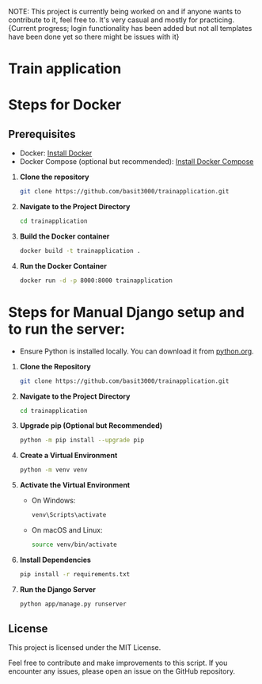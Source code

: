 NOTE: This project is currently being worked on and if anyone wants to contribute to it, feel free to. It's very casual and mostly for practicing. {Current progress; login functionality has been added but not all templates have been done yet so there might be issues with it}

# Train application

# Steps for Docker

## Prerequisites

- Docker: [Install Docker](https://docs.docker.com/get-docker/)
- Docker Compose (optional but recommended): [Install Docker Compose](https://docs.docker.com/compose/install/)

1. **Clone the repository**

    ```sh
    git clone https://github.com/basit3000/trainapplication.git
    ```

2. **Navigate to the Project Directory**

    ```sh
    cd trainapplication
    ```

3. **Build the Docker container**

    ```sh
    docker build -t trainapplication .
    ```

4. **Run the Docker Container**
    
    ```sh
    docker run -d -p 8000:8000 trainapplication
    ```

# Steps for Manual Django setup and to run the server:

- Ensure Python is installed locally. You can download it from [python.org](https://www.python.org/).

1. **Clone the Repository**

    ```sh
    git clone https://github.com/basit3000/trainapplication.git
    ```

2. **Navigate to the Project Directory**

    ```sh
    cd trainapplication
    ```

3. **Upgrade pip (Optional but Recommended)**

    ```sh
    python -m pip install --upgrade pip
    ```

4. **Create a Virtual Environment**

    ```sh
    python -m venv venv
    ```

5. **Activate the Virtual Environment**

    - On Windows:

        ```sh
        venv\Scripts\activate
        ```

    - On macOS and Linux:

        ```sh
        source venv/bin/activate
        ```

6. **Install Dependencies**

    ```sh
    pip install -r requirements.txt
    ```

7. **Run the Django Server**

    ```sh
    python app/manage.py runserver

## License

This project is licensed under the MIT License.

Feel free to contribute and make improvements to this script. If you encounter any issues, please open an issue on the GitHub repository.
